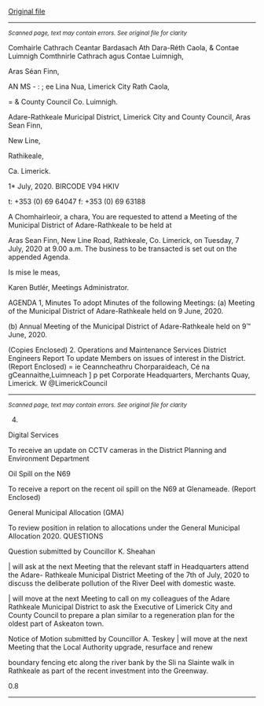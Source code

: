 [Original file](https://www.limerick.ie/sites/default/files/media/documents/2020-07/00-agenda-7th-july-2020.pdf)

---
*<small>Scanned page, text may contain errors. See original file for clarity</small>*  

Comhairle Cathrach Ceantar Bardasach Ath Dara-Réth Caola,
& Contae Luimnigh Comthnirle Cathrach agus Contae Luimnigh,

Aras Séan Finn,

AN MS - : ; ee Lina Nua,
Limerick City Rath Caola,

= & County Council Co. Luimnigh.

Adare-Rathkeale Muricipal District,
Limerick City and County Council,
Aras Sean Finn,

New Line,

Rathikeale,

Ca. Limerick.

1* July, 2020. BIRCODE V94 HKIV

t: +353 (0) 69 64047
f: +353 (0) 69 63188

A Chomhairleoir, a chara,
You are requested to attend a Meeting of the Municipal District of Adare-Rathkeale to be held at

Aras Sean Finn, New Line Road, Rathkeale, Co. Limerick, on Tuesday, 7 July, 2020 at 9.00 a.m.
The business to be transacted is set out on the appended Agenda.

Is mise le meas,

Karen Butlér,
Meetings Administrator.

AGENDA
1, Minutes
To adopt Minutes of the following Meetings:
(a) Meeting of the Municipal District of Adare-Rathkeale held on 9 June, 2020.

(b) Annual Meeting of the Municipal District of Adare-Rathkeale held on 9™ June, 2020.

(Copies Enclosed)
2. Operations and Maintenance Services
District Engineers Report
To update Members on issues of interest in the District.
(Report Enclosed)
= ie
Ceanncheathru Chorparaideach, Cé na gCeannaithe,Luimneach ] p pet
Corporate Headquarters, Merchants Quay, Limerick. W @LimerickCouncil


---
*<small>Scanned page, text may contain errors. See original file for clarity</small>*  

4.

Digital Services

To receive an update on CCTV cameras in the District
Planning and Environment Department

Oil Spill on the N69

To receive a report on the recent oil spill on the N69 at Glenameade.
(Report Enclosed)

General Municipal Allocation (GMA)

To review position in relation to allocations under the General Municipal Allocation 2020.
QUESTIONS

Question submitted by Councillor K. Sheahan

| will ask at the next Meeting that the relevant staff in Headquarters attend the Adare-
Rathkeale Municipal District Meeting of the 7th of July, 2020 to discuss the deliberate
pollution of the River Deel with domestic waste.

| will move at the next Meeting to call on my colleagues of the Adare Rathkeale Municipal
District to ask the Executive of Limerick City and County Council to prepare a plan similar
to a regeneration plan for the oldest part of Askeaton town.

Notice of Motion submitted by Councillor A. Teskey
| will move at the next Meeting that the Local Authority upgrade, resurface and renew

boundary fencing etc along the river bank by the Sli na Slainte walk in Rathkeale as part of
the recent investment into the Greenway.

0.8


---
